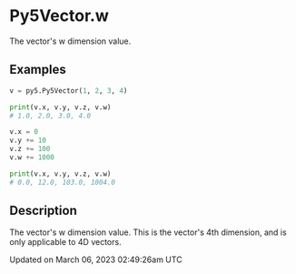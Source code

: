# Py5Vector.w

The vector's w dimension value.

## Examples

<div class="example-table">

<div class="example-row"><div class="example-cell-image">

</div><div class="example-cell-code">

```python
v = py5.Py5Vector(1, 2, 3, 4)

print(v.x, v.y, v.z, v.w)
# 1.0, 2.0, 3.0, 4.0

v.x = 0
v.y += 10
v.z += 100
v.w += 1000

print(v.x, v.y, v.z, v.w)
# 0.0, 12.0, 103.0, 1004.0
```

</div></div>

</div>

## Description

The vector's w dimension value. This is the vector's 4th dimension, and is only applicable to 4D vectors.

Updated on March 06, 2023 02:49:26am UTC
